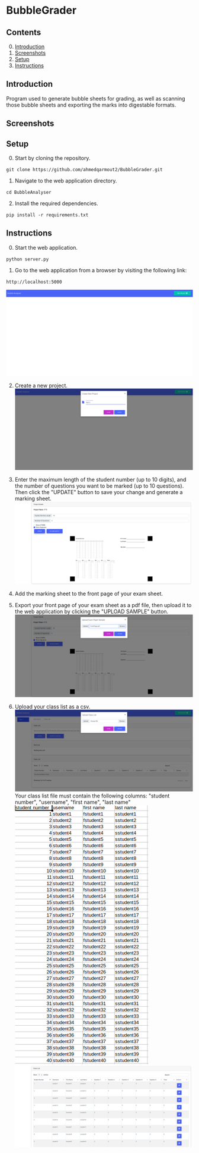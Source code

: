 # BubbleGrader

## Contents

0. [Introduction](#introduction)
1. [Screenshots](#screenshots)
2. [Setup](#setup)
3. [Instructions](#instructions)

## Introduction
Program used to generate bubble sheets for grading, as well as scanning those bubble sheets and exporting the marks into digestable formats.

## Screenshots

## Setup
0. Start by cloning the repository.
```
git clone https://github.com/ahmedqarmout2/BubbleGrader.git
```
1. Navigate to the web application directory.
```
cd BubbleAnalyser
```
2. Install the required dependencies.
```
pip install -r requirements.txt
```

## Instructions
0. Start the web application.
```
python server.py
```

1. Go to the web application from a browser by visiting the following link:
```
http://localhost:5000
```
![Project Image](/Screenshots/project.png?raw=true "Project Image")

2. Create a new project.
![New Project Image](/Screenshots/newproject.png?raw=true "New Project Image")

3. Enter the maximum length of the student number (up to 10 digits), and the number of questions you want to be marked (up to 10 questions). Then click the "UPDATE" button to  save your change and generate a marking sheet.
![Marking Sheet Image](/Screenshots/markingsheet.png?raw=true "Marking Sheet Image")

4. Add the marking sheet to the front page of your exam sheet.

5. Export your front page of your exam sheet as a pdf file, then upload it to the web application by clicking the "UPLOAD SAMPLE" button.
![Upload Sheet Image](/Screenshots/uploadsheet.png?raw=true "Upload Sheet Image")

6. Upload your class list as a csv.
![Upload Class List Image](/Screenshots/uploadclasslist.png?raw=true "Upload Class List Image")
Your class list file must contain the following columns:
"student number", "username", "first name", "last name"
![Class List File Image](/Screenshots/classlistfile.png?raw=true "Class List File Image")
![Class List File Image](/Screenshots/classlist.png?raw=true "Class List Image")
